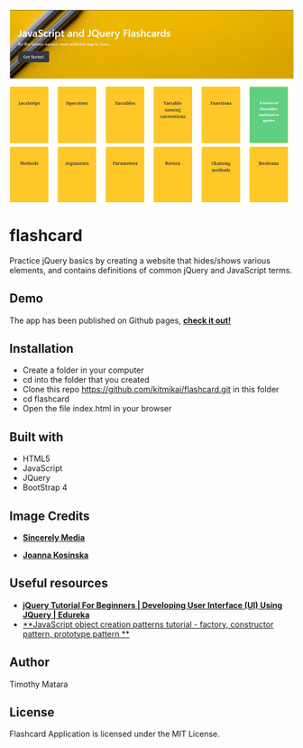  ![Page design](./img/flashcards.jpg)
# flashcard
 Practice jQuery basics by creating a website that hides/shows various elements, and contains definitions of common jQuery and JavaScript terms.

## Demo
The app has been published on Github pages, [**check it out!**](https://kitmikai.github.io/flashcards)

## Installation
* Create a folder in your computer
* cd into the folder that you created
* Clone this repo https://github.com/kitmikai/flashcard.git in this folder
* cd flashcard
* Open the file index.html in your browser

## Built with
* HTML5
* JavaScript
* JQuery
* BootStrap 4

## Image Credits
* [**Sincerely Media**](https://unsplash.com/photos/vcF5y2Edm6A)

* [**Joanna Kosinska**](https://unsplash.com/photos/1_CMoFsPfso)

## Useful resources
* [**jQuery Tutorial For Beginners | Developing User Interface (UI) Using JQuery | Edureka**](https://www.youtube.com/watch?v=2OMzGhlIZpg)
* [**JavaScript object creation patterns tutorial - factory, constructor pattern, prototype pattern **](https://youtu.be/xizFJHKHdHw)

## Author
Timothy Matara 

## License
Flashcard Application is licensed under the MIT License.

